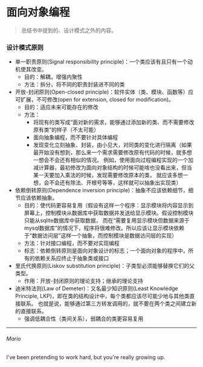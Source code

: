 # 面向对象编程

> 总结书中提到的、设计模式之外的内容。

### 设计模式原则

- 单一职责原则(Signal responsibility principle)：一个类应该有且只有一个动机使其改变。
    - 目的：解耦，增强内聚性
    - 方法：拆分，将不同的职责封装进不同的类
- 开放-封闭原则(Open-closed principle)：软件实体（类、模块、函数等）应可扩展，不可修改(open for extension, closed for modification)。
    - 目的：适应未来可能存在的修改
    - 方法：
        - 将现有的类写成“面对新的需求，能够通过添加新的类、而不需要修改原有类”的样子（不太可能）
        - 面向抽象编程，而不要针对具体编程
        - 发现变化立刻抽象、封装，由小见大，对同类的变化进行隔离（如果最开始没有想到，那么来一个需求需要修改原有代码的时候，就多想一想会不会还有相似的情况。
          例如，使用面向过程编程实现的一个加减计算器，最初修改为面向对象结构的时候可能啥也没看出来，但当某一天要加入乘法的时候，发现需要修改原本的类， 就应该多想一想，会不会还有除法、开根号等等，这样就可以抽象出实现类）
- 依赖倒转原则(Dependence inversion principle)：抽象不应该依赖细节，细节应该依赖抽象。
    - 目的：使代码更容易复用（假设有这样一个程序：显示模块将内容显示到屏幕上，控制模块从数据库中获取数据并发送给显示模块。假设控制模块只能从sqlite数据库中获取数据，
      而在“需要复用显示模块但数据来源于mysql数据库”的情况下，程序将很难修改。所以应该让显示模块依赖于“数据访问层”这样一个抽象，而控制模块是数据访问层的实现）
    - 方法：针对接口编程，而不要对实现编程
    - 标志：依赖倒转原则是面向对象设计的标志；一个面向对象的程序中，所有的依赖关系应终止于抽象类或接口
- 里氏代换原则(Liskov substitution principle)：子类型必须能够替换它们的父类型。
    - 作用：开放-封闭原则的理论支持；继承的理论支持
- 迪米特法则(Law of Demeter)：又名最少知识原则(Least Knowledge Principle, LKP)，即在类的结构设计中，每个类都应该尽可能少地与其他类直接联系。
  也就是说，能够通过第三方转发调用的，就不要在两个类之间建立新的直接联系。
    - 强调低耦合性（类间关系），弱耦合的类更容易复用

---

###### Mario

I've been pretending to work hard, but you're really growing up.
